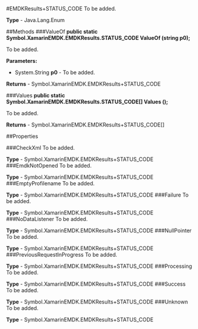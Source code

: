 #EMDKResults+STATUS_CODE
To be added.

**Type** - Java.Lang.Enum

##Methods
###ValueOf
**public static Symbol.XamarinEMDK.EMDKResults.STATUS_CODE ValueOf (string p0);**

To be added.

**Parameters:** 

* System.String **p0** - To be added.

**Returns** - Symbol.XamarinEMDK.EMDKResults+STATUS_CODE

###Values
**public static Symbol.XamarinEMDK.EMDKResults.STATUS_CODE[] Values ();**

To be added.


**Returns** - Symbol.XamarinEMDK.EMDKResults+STATUS_CODE[]

##Properties

###CheckXml
To be added.

**Type** - Symbol.XamarinEMDK.EMDKResults+STATUS_CODE
###EmdkNotOpened
To be added.

**Type** - Symbol.XamarinEMDK.EMDKResults+STATUS_CODE
###EmptyProfilename
To be added.

**Type** - Symbol.XamarinEMDK.EMDKResults+STATUS_CODE
###Failure
To be added.

**Type** - Symbol.XamarinEMDK.EMDKResults+STATUS_CODE
###NoDataListener
To be added.

**Type** - Symbol.XamarinEMDK.EMDKResults+STATUS_CODE
###NullPointer
To be added.

**Type** - Symbol.XamarinEMDK.EMDKResults+STATUS_CODE
###PreviousRequestInProgress
To be added.

**Type** - Symbol.XamarinEMDK.EMDKResults+STATUS_CODE
###Processing
To be added.

**Type** - Symbol.XamarinEMDK.EMDKResults+STATUS_CODE
###Success
To be added.

**Type** - Symbol.XamarinEMDK.EMDKResults+STATUS_CODE
###Unknown
To be added.

**Type** - Symbol.XamarinEMDK.EMDKResults+STATUS_CODE


